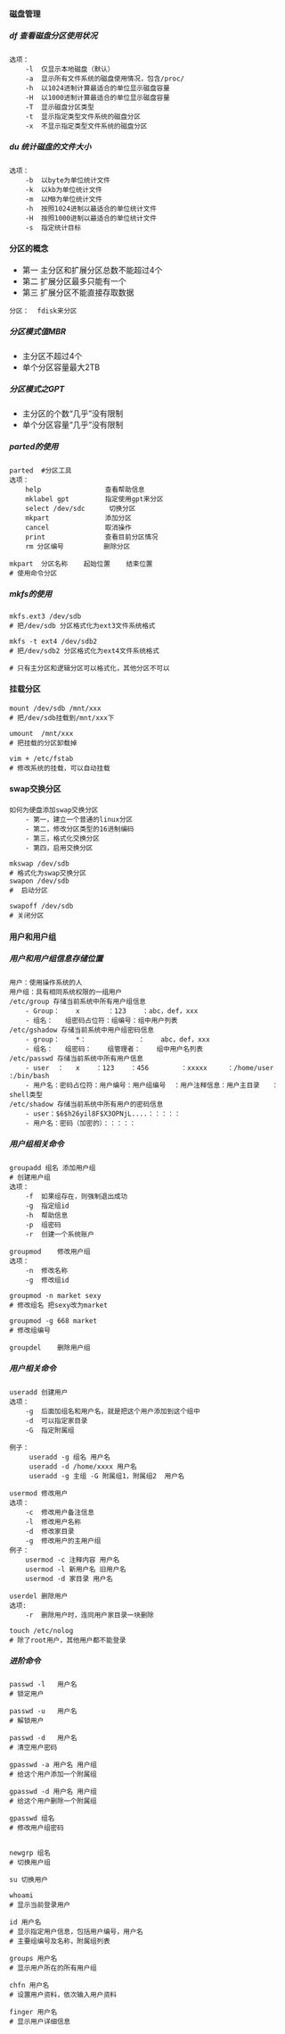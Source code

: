 #### 磁盘管理

##### df    查看磁盘分区使用状况

```shell
选项：
	-l	仅显示本地磁盘（默认）
	-a	显示所有文件系统的磁盘使用情况，包含/proc/
	-h	以1024进制计算最适合的单位显示磁盘容量
	-H	以1000进制计算最适合的单位显示磁盘容量
	-T	显示磁盘分区类型
	-t	显示指定类型文件系统的磁盘分区
	-x	不显示指定类型文件系统的磁盘分区
```

##### du 	统计磁盘的文件大小

```shell
选项：
	-b	以byte为单位统计文件
	-k	以kb为单位统计文件
	-m	以MB为单位统计文件
	-h	按照1024进制以最适合的单位统计文件
	-H	按照1000进制以最适合的单位统计文件
	-s	指定统计目标
```

#### 分区的概念

- 第一 主分区和扩展分区总数不能超过4个
- 第二 扩展分区最多只能有一个
- 第三 扩展分区不能直接存取数据

```shell
分区：  fdisk来分区
```

##### 分区模式值MBR

- 主分区不超过4个
- 单个分区容量最大2TB

##### 分区模式之GPT

- 主分区的个数“几乎”没有限制
- 单个分区容量“几乎”没有限制

##### parted的使用

```shell
parted  #分区工具
选项：
	help				查看帮助信息
	mklabel	gpt			指定使用gpt来分区
	select /dev/sdc		 切换分区
	mkpart				添加分区
	cancel				取消操作
	print				查看目前分区情况
	rm 分区编号			 删除分区
	
mkpart	分区名称	起始位置	结束位置
# 使用命令分区
```

##### mkfs的使用

```shell
mkfs.ext3 /dev/sdb
# 把/dev/sdb 分区格式化为ext3文件系统格式

mkfs -t ext4 /dev/sdb2
# 把/dev/sdb2 分区格式化为ext4文件系统格式

# 只有主分区和逻辑分区可以格式化，其他分区不可以
```

#### 挂载分区

```shell
mount /dev/sdb /mnt/xxx
# 把/dev/sdb挂载到/mnt/xxx下

umount  /mnt/xxx
# 把挂载的分区卸载掉

vim + /etc/fstab
# 修改系统的挂载，可以自动挂载
```

#### swap交换分区

```shell
如何为硬盘添加swap交换分区
	- 第一，建立一个普通的linux分区
	- 第二，修改分区类型的16进制编码
	- 第三，格式化交换分区
	- 第四，启用交换分区
	
mkswap /dev/sdb  
# 格式化为swap交换分区
swapon /dev/sdb  
#  启动分区

swapoff /dev/sdb  
# 关闭分区
```

#### 用户和用户组

##### 用户和用户组信息存储位置

```shell
用户：使用操作系统的人
用户组：具有相同系统权限的一组用户
/etc/group 存储当前系统中所有用户组信息
	- Group：	x		：123	：abc，def，xxx
	- 组名：	组密码占位符：组编号：组中用户列表
/etc/gshadow 存储当前系统中用户组密码信息
	- group：	*：			   ：    abc，def，xxx
	- 组名：	组密码：	组管理者：	 组中用户名列表
/etc/passwd 存储当前系统中所有用户信息
	- user  ：	x	 ：123	 ：456		 ：xxxxx		：/home/user	 :/bin/bash
	- 用户名：密码占位符：用户编号：用户组编号  ：用户注释信息：用户主目录	：shell类型
/etc/shadow	存储当前系统中所有用户的密码信息
	- user：$6$h26yil8F$X3OPNjL....：：：：：
	- 用户名：密码（加密的）：：：：：
```
##### 用户组相关命令

```shell
groupadd 组名	添加用户组
# 创建用户组
选项：
	-f	如果组存在，则强制退出成功
	-g	指定组id
	-h	帮助信息
	-p	组密码
	-r	创建一个系统账户
	
groupmod 	修改用户组
选项：
	-n	修改名称
	-g	修改组id
	
groupmod -n market sexy 
# 修改组名 把sexy改为market

groupmod -g 668 market
# 修改组编号

groupdel	删除用户组
```

##### 用户相关命令

```shell
useradd	创建用户
选项：
	-g	后面加组名和用户名，就是把这个用户添加到这个组中
	-d	可以指定家目录
	-G	指定附属组

例子：
	 useradd -g 组名 用户名
	 useradd -d /home/xxxx 用户名
	 useradd -g 主组 -G 附属组1，附属组2  用户名

usermod	修改用户
选项：
	-c	修改用户备注信息
	-l	修改用户名称
	-d	修改家目录
	-g	修改用户的主用户组
例子：
	usermod -c 注释内容 用户名
	usermod -l 新用户名 旧用户名
	usermod -d 家目录 用户名
	
userdel	删除用户
选项:
	-r	删除用户时，连同用户家目录一块删除

touch /etc/nolog
# 除了root用户，其他用户都不能登录
```

##### 进阶命令

```shell
passwd -l	用户名
# 锁定用户

passwd -u	用户名
# 解锁用户

passwd -d	用户名
# 清空用户密码

gpasswd -a 用户名 用户组
# 给这个用户添加一个附属组

gpasswd -d 用户名 用户组
# 给这个用户删除一个附属组

gpasswd 组名
# 修改用户组密码


newgrp 组名
# 切换用户组

su 切换用户

whoami 
# 显示当前登录用户

id 用户名
# 显示指定用户信息，包括用户编号，用户名
# 主要组编号及名称，附属组列表

groups 用户名
# 显示用户所在的所有用户组

chfn 用户名
# 设置用户资料，依次输入用户资料

finger 用户名
# 显示用户详细信息
```

